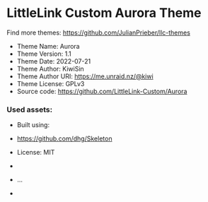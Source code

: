 # LittleLink Custom Aurora Theme
Find more themes: https://github.com/JulianPrieber/llc-themes
                                                                                                                                                                         
*	Theme Name: Aurora
*	Theme Version: 1.1
*	Theme Date: 2022-07-21
*	Theme Author: KiwiSin
*	Theme Author URI: https://me.unraid.nz/@kiwi
*	Theme License: GPLv3
*	Source code: https://github.com/LittleLink-Custom/Aurora


### Used assets:
* Built using:
* https://github.com/dhg/Skeleton
* License: MIT

*
* ...
*
